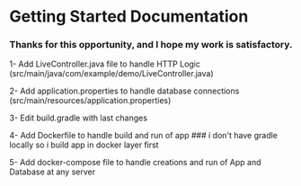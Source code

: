 # Getting Started Documentation
### Thanks for this opportunity, and I hope my work is satisfactory.

1- Add LiveController.java file to handle HTTP Logic (src/main/java/com/example/demo/LiveController.java)

2- Add application.properties to handle database connections (src/main/resources/application.properties)

3- Edit build.gradle with last changes

4- Add Dockerfile to handle build and run of app ### i don't have gradle locally so i build app in docker layer first

5- Add docker-compose file to handle creations and run of App and Database at any server



